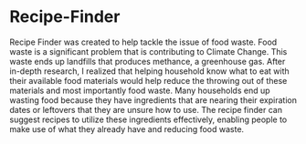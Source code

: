 # Recipe-Finder

Recipe Finder was created to help tackle the issue of food waste. Food waste is a significant problem that is contributing to Climate Change. This waste ends up landfills that produces methance, a greenhouse gas. After in-depth research, I realized that helping household know what to eat with their available food materials would help reduce the throwing out of these materials and most importantly food waste. Many households end up wasting food because they have ingredients that are nearing their expiration dates or leftovers that they are unsure how to use. The recipe finder can suggest recipes to utilize these ingredients effectively, enabling people to make use of what they already have and reducing food waste.
